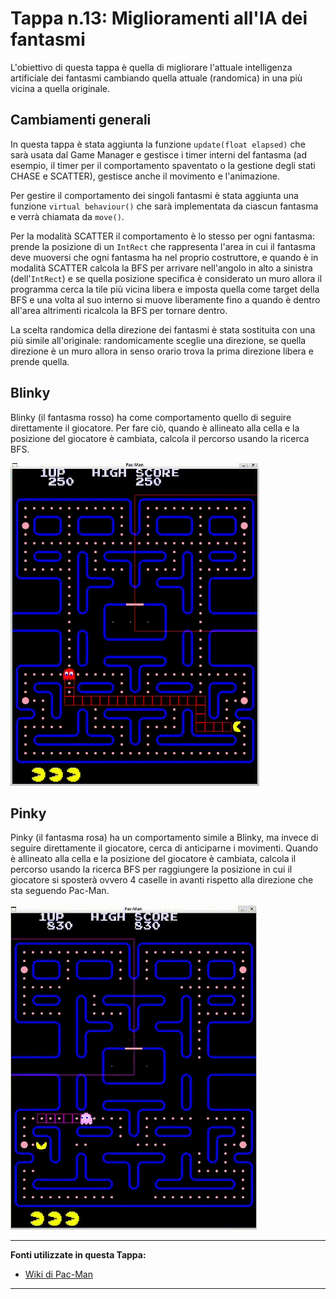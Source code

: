 # Tappa n.13: Miglioramenti all'IA dei fantasmi
L'obiettivo di questa tappa è quella di migliorare l'attuale intelligenza artificiale dei fantasmi cambiando quella attuale (randomica) in una più vicina a quella originale.

## Cambiamenti generali
In questa tappa è stata aggiunta la funzione `update(float elapsed)` che sarà usata dal Game Manager e gestisce i timer interni del fantasma (ad esempio, il timer per il comportamento spaventato o la gestione degli stati CHASE e SCATTER), gestisce anche il movimento e l'animazione.

Per gestire il comportamento dei singoli fantasmi è stata aggiunta una funzione `virtual behaviour()` che sarà implementata da ciascun fantasma e verrà chiamata da `move()`.

Per la modalità SCATTER il comportamento è lo stesso per ogni fantasma: prende la posizione di un `IntRect` che rappresenta l'area in cui il fantasma deve muoversi che ogni fantasma ha nel proprio costruttore, e quando è in modalità SCATTER calcola la BFS per arrivare nell'angolo in alto a sinistra (dell'`IntRect`) e se quella posizione specifica è considerato un muro allora il programma cerca la tile più vicina libera e imposta quella come target della BFS e una volta al suo interno si muove liberamente fino a quando è dentro all'area altrimenti ricalcola la BFS per tornare dentro.

La scelta randomica della direzione dei fantasmi è stata sostituita con una più simile all'originale: randomicamente sceglie una direzione, se quella direzione è un muro allora in senso orario trova la prima direzione libera e prende quella.

## Blinky
Blinky (il fantasma rosso) ha come comportamento quello di seguire direttamente il giocatore. Per fare ciò, quando è allineato alla cella e la posizione del giocatore è cambiata, calcola il percorso usando la ricerca BFS.

![Blinky Behaviour](images/blinky-behaviour.gif)

## Pinky
Pinky (il fantasma rosa) ha un comportamento simile a Blinky, ma invece di seguire direttamente il giocatore, cerca di anticiparne i movimenti. Quando è allineato alla cella e la posizione del giocatore è cambiata, calcola il percorso usando la ricerca BFS per raggiungere la posizione in cui il giocatore si sposterà ovvero 4 caselle in avanti rispetto alla direzione che sta seguendo Pac-Man.

![Pinky Behaviour](images/pinky-behaviour.gif)

---
**Fonti utilizzate in questa Tappa:**
* [Wiki di Pac-Man](https://pacman.holenet.info/)
---